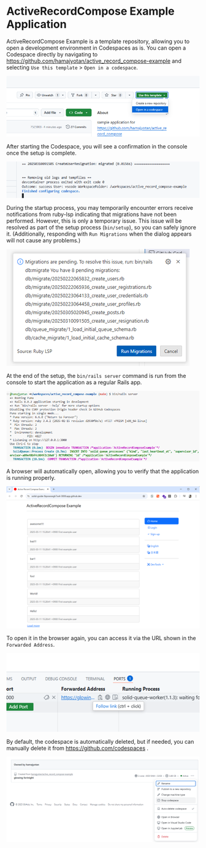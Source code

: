 # ActiveRecordCompose Example Application

ActiveRecordCompose Example is a template repository, allowing you to open a development environment in Codespaces as is.
You can open a Codespace directly by navigating to https://github.com/hamajyotan/active_record_compose-example and selecting `Use this template` > `Open in a codespace`.

![](doc/open-in-a-codespace.png)

After starting the Codespace, you will see a confirmation in the console once the setup is complete.

![](doc/finished-configuring-codespace.png)

During the startup process, you may temporarily encounter errors receive notifications from ruby-lsp indicating that migrations have not been performed. However, this is only a temporary issue.
This issue will be resolved as part of the setup process (`bin/setup`), so you can safely ignore it.
(Additionally, responding with `Run Migrations` when the dialog appears will not cause any problems.)

![](doc/migrations-are-pending.png)

At the end of the setup, the `bin/rails server` command is run from the console to start the application as a regular Rails app.

![](doc/bin-rails-server.png)

A browser will automatically open, allowing you to verify that the application is running properly.

![](doc/application-was-able-to-start.png)

To open it in the browser again, you can access it via the URL shown in the `Forwarded Address`.

![](doc/forwarded-address.png)

By default, the codespace is automatically deleted, but if needed, you can manually delete it from https://github.com/codespaces .

![](doc/stop-codespaces.png)
